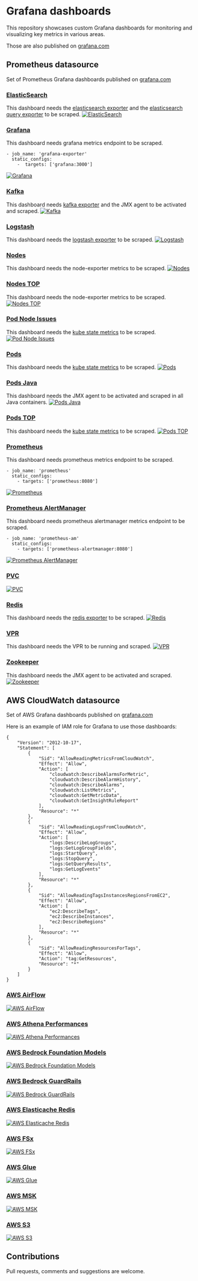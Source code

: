 # Grafana dashboards
This repository showcases custom Grafana dashboards for monitoring and visualizing key metrics in various areas.

Those are also published on [grafana.com](https://grafana.com/dashboards)

## Prometheus datasource

Set of Prometheus Grafana dashboards published on
[grafana.com](https://grafana.com/dashboards?dataSource=prometheus)

### [ElasticSearch](https://github.com/arnaudlemaignen/grafana-dashboards/tree/master/prometheus-ds/elasticsearch)
This dashboard needs the [elasticsearch exporter](https://github.com/prometheus-community/elasticsearch_exporter) and the [elasticsearch query exporter](https://github.com/braedon/prometheus-es-exporter) to be scraped.
[![ElasticSearch](prometheus-ds/elasticsearch/elasticsearch-1.png)](https://github.com/arnaudlemaignen/grafana-dashboards/tree/master/prometheus-ds/elasticsearch)

### [Grafana](https://github.com/arnaudlemaignen/grafana-dashboards/tree/master/prometheus-ds/grafana)
This dashboard needs grafana metrics endpoint to be scraped.
```
- job_name: 'grafana-exporter'
  static_configs:
    -  targets: ['grafana:3000']

```
[![Grafana](prometheus-ds/grafana/grafana.png)](https://github.com/arnaudlemaignen/grafana-dashboards/tree/master/prometheus-ds/grafana)

### [Kafka](https://github.com/arnaudlemaignen/grafana-dashboards/tree/master/prometheus-ds/kafka)
This dashboard needs [kafka exporter](https://github.com/danielqsj/kafka_exporter) and the JMX agent to be activated and scraped.
[![Kafka](prometheus-ds/kafka/kafka-1.png)](https://github.com/arnaudlemaignen/grafana-dashboards/tree/master/prometheus-ds/kafka)

### [Logstash](https://github.com/arnaudlemaignen/grafana-dashboards/tree/master/prometheus-ds/logstash)
This dashboard needs the [logstash exporter](https://github.com/leroy-merlin-br/logstash-exporter) to be scraped.
[![Logstash](prometheus-ds/logstash/logstash-1.png)](https://github.com/arnaudlemaignen/grafana-dashboards/tree/master/prometheus-ds/logstash)

### [Nodes](https://github.com/arnaudlemaignen/grafana-dashboards/tree/master/prometheus-ds/nodes)
This dashboard needs the node-exporter metrics to be scraped.
[![Nodes](prometheus-ds/nodes/nodes-1.png)](https://github.com/arnaudlemaignen/grafana-dashboards/tree/master/prometheus-ds/nodes)

### [Nodes TOP](https://github.com/arnaudlemaignen/grafana-dashboards/tree/master/prometheus-ds/nodes-top)
This dashboard needs the node-exporter metrics to be scraped.
[![Nodes TOP](prometheus-ds/nodes-top/nodes-top-1.png)](https://github.com/arnaudlemaignen/grafana-dashboards/tree/master/prometheus-ds/nodes-top)

### [Pod Node Issues](https://github.com/arnaudlemaignen/grafana-dashboards/tree/master/prometheus-ds/pod-node-issues)
This dashboard needs the [kube state metrics](https://github.com/kubernetes/kube-state-metrics) to be scraped.
[![Pod Node Issues](prometheus-ds/pod-node-issues/pod-node-issues-1.png)](https://github.com/arnaudlemaignen/grafana-dashboards/tree/master/prometheus-ds/pod-node-issues)

### [Pods](https://github.com/arnaudlemaignen/grafana-dashboards/tree/master/prometheus-ds/pods)
This dashboard needs the [kube state metrics](https://github.com/kubernetes/kube-state-metrics) to be scraped.
[![Pods](prometheus-ds/pods/pods.png)](https://github.com/arnaudlemaignen/grafana-dashboards/tree/master/prometheus-ds/pods)

### [Pods Java](https://github.com/arnaudlemaignen/grafana-dashboards/tree/master/prometheus-ds/pods-java)
This dashboard needs the JMX agent to be activated and scraped in all Java containers.
[![Pods Java](prometheus-ds/pods-java/pods-java.png)](https://github.com/arnaudlemaignen/grafana-dashboards/tree/master/prometheus-ds/pods-java)

### [Pods TOP](https://github.com/arnaudlemaignen/grafana-dashboards/tree/master/prometheus-ds/pods-top)
This dashboard needs the [kube state metrics](https://github.com/kubernetes/kube-state-metrics) to be scraped.
[![Pods TOP](prometheus-ds/pods-top/pods-top-1.png)](https://github.com/arnaudlemaignen/grafana-dashboards/tree/master/prometheus-ds/pods-top)

### [Prometheus](https://github.com/arnaudlemaignen/grafana-dashboards/tree/master/prometheus-ds/prometheus)
This dashboard needs prometheus metrics endpoint to be scraped.
```
- job_name: 'prometheus'
  static_configs:
    - targets: ['prometheus:8080']
```
[![Prometheus](prometheus-ds/prometheus/prometheus.png)](https://github.com/arnaudlemaignen/grafana-dashboards/tree/master/prometheus-ds/prometheus)

### [Prometheus AlertManager](https://github.com/arnaudlemaignen/grafana-dashboards/tree/master/prometheus-ds/alertmanager)
This dashboard needs prometheus alertmanager metrics endpoint to be scraped.
```
- job_name: 'prometheus-am'
  static_configs:
    - targets: ['prometheus-alertmanager:8080']
```
[![Prometheus AlertManager](prometheus-ds/alertmanager/alertmanager.png)](https://github.com/arnaudlemaignen/grafana-dashboards/tree/master/prometheus-ds/alertmanager)

### [PVC](https://github.com/arnaudlemaignen/grafana-dashboards/tree/master/prometheus-ds/pvc)
[![PVC](prometheus-ds/pvc/pvc.png)](https://github.com/arnaudlemaignen/grafana-dashboards/tree/master/prometheus-ds/pvc)

### [Redis](https://github.com/arnaudlemaignen/grafana-dashboards/tree/master/prometheus-ds/redis)
This dashboard needs the [redis exporter](https://github.com/oliver006/redis_exporter) to be scraped.
[![Redis](prometheus-ds/redis/redis-1.png)](https://github.com/arnaudlemaignen/grafana-dashboards/tree/master/prometheus-ds/redis)

### [VPR](https://github.com/arnaudlemaignen/grafana-dashboards/tree/master/prometheus-ds/vpr)
This dashboard needs the VPR to be running and scraped.
[![VPR](prometheus-ds/vpr/vpr-1.png)](https://github.com/arnaudlemaignen/grafana-dashboards/tree/master/prometheus-ds/vpr)

### [Zookeeper](https://github.com/arnaudlemaignen/grafana-dashboards/tree/master/prometheus-ds/zookeeper)
This dashboard needs the JMX agent to be activated and scraped.
[![Zookeeper](prometheus-ds/zookeeper/zookeeper-1.png)](https://github.com/arnaudlemaignen/grafana-dashboards/tree/master/prometheus-ds/zookeeper)


## AWS CloudWatch datasource

Set of AWS Grafana dashboards published on
[grafana.com](https://grafana.com/dashboards?dataSource=cloudwatch)

Here is an example of IAM role for Grafana to use those dashboards:

```
{
    "Version": "2012-10-17",
    "Statement": [
        {
            "Sid": "AllowReadingMetricsFromCloudWatch",
            "Effect": "Allow",
            "Action": [
                "cloudwatch:DescribeAlarmsForMetric",
                "cloudwatch:DescribeAlarmHistory",
                "cloudwatch:DescribeAlarms",
                "cloudwatch:ListMetrics",
                "cloudwatch:GetMetricData",
                "cloudwatch:GetInsightRuleReport"
            ],
            "Resource": "*"
        },
        {
            "Sid": "AllowReadingLogsFromCloudWatch",
            "Effect": "Allow",
            "Action": [
                "logs:DescribeLogGroups",
                "logs:GetLogGroupFields",
                "logs:StartQuery",
                "logs:StopQuery",
                "logs:GetQueryResults",
                "logs:GetLogEvents"
            ],
            "Resource": "*"
        },
        {
            "Sid": "AllowReadingTagsInstancesRegionsFromEC2",
            "Effect": "Allow",
            "Action": [
                "ec2:DescribeTags",
                "ec2:DescribeInstances",
                "ec2:DescribeRegions"
            ],
            "Resource": "*"
        },
        {
            "Sid": "AllowReadingResourcesForTags",
            "Effect": "Allow",
            "Action": "tag:GetResources",
            "Resource": "*"
        }
    ]
}
```


### [AWS AirFlow](https://github.com/arnaudlemaignen/grafana-dashboards/tree/master/cloudwatch-ds/aws-airflow)
[![AWS AirFlow](cloudwatch-ds/aws-airflow/aws-airflow-mwaa-1.png)](https://github.com/arnaudlemaignen/grafana-dashboards/tree/master/cloudwatch-ds/aws-airflow)

### [AWS Athena Performances](https://github.com/arnaudlemaignen/grafana-dashboards/tree/master/cloudwatch-ds/aws-athena-performances)
[![AWS Athena Performances](cloudwatch-ds/aws-athena-performances/aws-athena-performances-1.png)](https://github.com/arnaudlemaignen/grafana-dashboards/tree/master/cloudwatch-ds/aws-athena-performances)

### [AWS Bedrock Foundation Models](https://github.com/arnaudlemaignen/grafana-dashboards/tree/master/cloudwatch-ds/aws-bedrock-foundation-models)
[![AWS Bedrock Foundation Models](cloudwatch-ds/aws-bedrock-foundation-models/aws-bedrock-foundation-models.png)](https://github.com/arnaudlemaignen/grafana-dashboards/tree/master/cloudwatch-ds/aws-bedrock-foundation-models)

### [AWS Bedrock GuardRails](https://github.com/arnaudlemaignen/grafana-dashboards/tree/master/cloudwatch-ds/aws-bedrock-guardrails)
[![AWS Bedrock GuardRails](cloudwatch-ds/aws-bedrock-guardrails/aws-bedrock-guardrails.png)](https://github.com/arnaudlemaignen/grafana-dashboards/tree/master/cloudwatch-ds/aws-bedrock-guardrails)

### [AWS Elasticache Redis](https://github.com/arnaudlemaignen/grafana-dashboards/tree/master/cloudwatch-ds/aws-elasticache-redis)
[![AWS Elasticache Redis](cloudwatch-ds/aws-elasticache-redis/aws-elasticache-redis-1.png)](https://github.com/arnaudlemaignen/grafana-dashboards/tree/master/cloudwatch-ds/aws-elasticache-redis)

### [AWS FSx](https://github.com/arnaudlemaignen/grafana-dashboards/tree/master/cloudwatch-ds/aws-fsx)
[![AWS FSx](cloudwatch-ds/aws-fsx/aws-fsx-1.png)](https://github.com/arnaudlemaignen/grafana-dashboards/tree/master/cloudwatch-ds/aws-fsx)

### [AWS Glue](https://github.com/arnaudlemaignen/grafana-dashboards/tree/master/cloudwatch-ds/aws-glue)
[![AWS Glue](cloudwatch-ds/aws-glue/aws-glue-1.png)](https://github.com/arnaudlemaignen/grafana-dashboards/tree/master/cloudwatch-ds/aws-glue)

### [AWS MSK](https://github.com/arnaudlemaignen/grafana-dashboards/tree/master/cloudwatch-ds/aws-msk)
[![AWS MSK](cloudwatch-ds/aws-msk/aws-msk-1.png)](https://github.com/arnaudlemaignen/grafana-dashboards/tree/master/cloudwatch-ds/aws-msk)

### [AWS S3](https://github.com/arnaudlemaignen/grafana-dashboards/tree/master/cloudwatch-ds/aws-s3)
[![AWS S3](cloudwatch-ds/aws-s3/aws-s3.png)](https://github.com/arnaudlemaignen/grafana-dashboards/tree/master/cloudwatch-ds/aws-s3)


## Contributions
Pull requests, comments and suggestions are welcome.